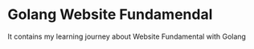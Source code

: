 # Golang Website Fundamendal

It contains my learning journey about Website Fundamental with Golang
